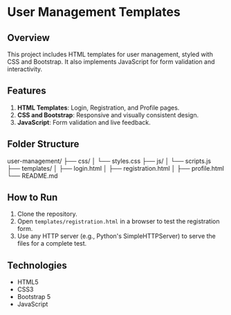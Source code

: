 # User Management Templates

## Overview
This project includes HTML templates for user management, styled with CSS and Bootstrap. It also implements JavaScript for form validation and interactivity.

## Features
1. **HTML Templates**: Login, Registration, and Profile pages.
2. **CSS and Bootstrap**: Responsive and visually consistent design.
3. **JavaScript**: Form validation and live feedback.

## Folder Structure
user-management/ ├── css/ │ └── styles.css ├── js/ │ └── scripts.js ├── templates/ │ ├── login.html │ ├── registration.html │ ├── profile.html └── README.md

## How to Run
1. Clone the repository.
2. Open `templates/registration.html` in a browser to test the registration form.
3. Use any HTTP server (e.g., Python's SimpleHTTPServer) to serve the files for a complete test.

## Technologies
- HTML5
- CSS3
- Bootstrap 5
- JavaScript
